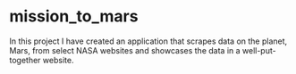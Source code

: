 # mission_to_mars

In this project I have created an application that scrapes data on the planet, Mars, from select NASA websites and showcases the data in a well-put-together website. 
